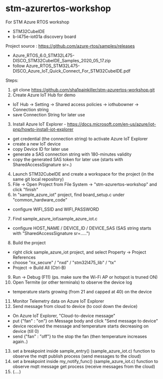 # stm-azurertos-workshop
For STM Azure RTOS workshop
- STM32CubeIDE
- b-l475e-iot01a discovery board

Project source : https://github.com/azure-rtos/samples/releases
- Azure_RTOS_6.0_STM32L475-DISCO_STM32CubeIDE_Samples_2020_05_17.zip
- follow Azure_RTOS_STM32L475-DISCO_Azure_IoT_Quick_Connect_For_STM32CubeIDE.pdf

Steps:
1. git clone https://github.com/sha1painkiller/stm-azurertos-workshop.git
2. Create Azure IoT Hub for demo
- IoT Hub -> Setting -> Shared access policies -> iothubowner -> Connection string
- save Connection String for later use
3. Install Azure IoT Explorer - https://docs.microsoft.com/en-us/azure/iot-pnp/howto-install-iot-explorer
- get credential (the connection string) to activate Azure IoT Explorer
- create a new IoT device
- copy Device ID for later use
- generate a SAS connection string with 180-minutes validity
- copy the generated SAS token for later use (starts with SharedAccessSignature sr=.)
4. Launch STM32CubeIDE and create a workspace for the project (in the same git local repository)
5. File -> Open Project from File System -> "stm-azurertos-workshop" and click "finish"
6. In "sample_azure_iot" project, find board_setup.c under "common_hardware_code"
- configure WIFI_SSID and WIFI_PASSWORD
7. Find sample_azure_iot\sample_azure_iot.c
- configure HOST_NAME / DEVICE_ID / DEVICE_SAS (SAS string starts with "SharedAccessSignature sr=.....")
8. Build the project
- right click sample_azure_iot project, and select Property -> Project References
- choose "nx_secure" / "nxd" / "stm32l475_lib" / "tx"
- Project -> Build All (Ctrl-B)
9. Run -> Debug (F11) (ps. make sure the Wi-Fi AP or hotspot is truned ON)
10. Open Termite (or other terminals) to observe the device log
- temperature starts growing (from 21 and capped at 40) on the device
11. Monitor Telemetry data on Azure IoT Explorer
12. Send message from cloud to device (to cool down the device)
- On Azure IoT Explorer, "Cloud-to-device message"
- put {"fan" : "on"} on Message body and click "Send message to device"
- device received the message and temperature starts decreasing on device (till 0)
- send {"fan" : "off"} to the stop the fan (then temperature increases again..)
13. set a breakpoint inside sample_entry() (sample_azure_iot.c) function to observe the mqtt publish process (send messages to the cloud)
14. set a breakpoint inside my_notify_func() (sample_azure_iot.c) function to observe mqtt message get process (receive messages from the cloud)
15. (....)
